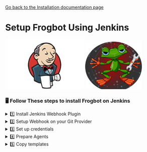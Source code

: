 [Go back to the Installation documentation page](../../../README.md)

# Setup Frogbot Using Jenkins

<div>
<img src="../../../images/jenkins-logo.png" width="250">
<img src="../../../images/frogbot-circle.png" width="180">
</div>

### 🖥️ Follow These steps to install Frogbot on Jenkins

<details>
  <summary>1️⃣  Install Jenkins Webhook Plugin </summary>

- **Install Generic Webhook Trigger**
    - Using the GUI: From your Jenkins dashboard navigate to Manage Jenkins > Manage Plugins and select the Available
      tab. Locate this plugin by searching
      for - [Generic Webhook Trigger](https://plugins.jenkins.io/generic-webhook-trigger/).

</details>
<details>
  <summary>2️⃣ Setup Webhook on your Git Provider </summary>

- Webhook Link: `JENKINS_URL/generic-webhook-trigger/invoke`
- Optional - **JobToken** : When using the plugin in several jobs, you will have the same URL trigger all jobs. If you
  want to trigger only a certain job you can use the **JobToken** in the URL to specify what job needs to be executed.
- Webhook Link with **JobToken** : `JENKINS_URL/generic-webhook-trigger/invoke?token=JobToken`
- Read more [JobToken Docs](https://plugins.jenkins.io/generic-webhook-trigger/#plugin-content-trigger-only-specific-job)
- 🌟 Choose your Git provider:
    <details>
      <summary> Bitbucket Server  </summary>

    - Go to repository settings and select Webhooks , and create a new webhook.
      <img src="../../../images/bitbucket-webhook-setup.png">
    - Set the webhook URL  `https://jenkinsUrl/generic-webhook-trigger/invoke?token=JobToken`
      <img src="../../../images/bitbucketserver-create-webhook.png">

    </details>

  <details>
      <summary> GitHub  </summary>
  
    - Go to repository settings and create a new webhook.
    <img src="../../../images/github-new-webhook.png">
  
    - Add a new webhook
    <img src="../../../images/github-webhook-setup.png">
  
    - Set up trigger
    <img src="../../../images/github-trigger-event.png">

  </details>

  <details>
        <summary> Azure Repos  </summary>

    - [Set Up Azure Repos Jenkins Webhook](https://learn.microsoft.com/en-us/azure/devops/service-hooks/services/jenkins?view=azure-devops)

    </details>

  <details>
        <summary> GitLab  </summary>

    - Go your project settings and select webhooks.
    - Setup a webhhok with merge request events
    - **Secret Token** is the JobToken to execute a specific job, this is optional.
    -  <img src="../../../images/GitLab_webhook.png">

    - Fill in your **JENKINS URL/generic-webhook-trigger/invoke** , **SECRET_TOKEN** and select add webhook.

</details>

<details>
  <summary>3️⃣ Set up credentials</summary>

- Make sure you have the connection details of your JFrog environment and saved as credentials, as they will be
  referenced from the Jenkinsfile.
- Set up the following credentials:
    - **JF_URL**
    - **JF_ACCESS_TOKEN** *or* **JF_USER**  & **JF_PASSWORD**
    - **JF_GIT_TOKEN** access token with read&write access to the repository.
- [How to use credentials with Jenkins](https://www.jenkins.io/doc/book/using/using-credentials/)

</details>

<details>
  <summary>4️⃣  Prepare Agents</summary>

- It is necessary to have the package manager corresponding to the repository installed on the machine. For example, for
  an npm project, npm must be installed. In the case of multi-project repositories, ensure that all the required package
  managers are installed

</details>

<details>
  <summary>5️⃣ Copy templates </summary>

- **Create a new pipeline**
- **Copy and adjust params for each command**

* [Scan And Fix Repository](scan-and-fix.jenkinsfile)

* [Scan Pull Request](scan-pull-request.jenkinsfile)

- For Scan Pull Request, make sure to enable build trigger.
<img src="../../../images/jenkins-build-trigger.png">










      




